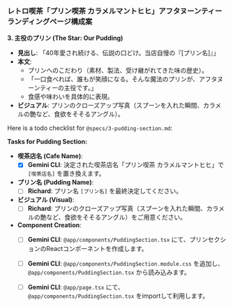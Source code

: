### レトロ喫茶「プリン喫茶 カラメルマントヒヒ」アフタヌーンティー ランディングページ構成案

**3. 主役のプリン (The Star: Our Pudding)**
*   **見出し**: 「40年愛され続ける、伝説の口どけ。当店自慢の『[プリン名]』」
*   **本文**:
    *   プリンへのこだわり（素材、製法、受け継がれてきた味の歴史）。
    *   「一口食べれば、誰もが笑顔になる。そんな魔法のプリンが、アフタヌーンティーの主役です。」
    *   食感や味わいを具体的に表現。
*   **ビジュアル**: プリンのクローズアップ写真（スプーンを入れた瞬間、カラメルの艶など、食欲をそそるアングル）。

Here is a todo checklist for `@specs/3-pudding-section.md`:

**Tasks for Pudding Section:**

*   **喫茶店名 (Cafe Name)**:
    *   [x] **Gemini CLI**: 決定された喫茶店名「プリン喫茶 カラメルマントヒヒ」で `[喫茶店名]` を置き換えます。
*   **プリン名 (Pudding Name)**:
    *   [ ] **Richard**: プリン名 `[プリン名]` を最終決定してください。
*   **ビジュアル (Visual)**:
    *   [ ] **Richard**: プリンのクローズアップ写真（スプーンを入れた瞬間、カラメルの艶など、食欲をそそるアングル）をご用意ください。
*   **Component Creation**:
    *   [ ] **Gemini CLI**: `@app/components/PuddingSection.tsx` にて、プリンセクションのReactコンポーネントを作成します。
    *   [ ] **Gemini CLI**: `@app/components/PuddingSection.module.css` を追加し、`@app/components/PuddingSection.tsx` から読み込みます。
    *   [ ] **Gemini CLI**: `@app/page.tsx` にて、`@app/components/PuddingSection.tsx` をimportして利用します。

